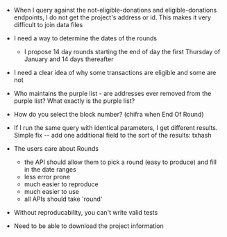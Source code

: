 - When I query against the not-eligible-donations and eligible-donations endpoints, I do not get the project's address or id. This makes it very difficult to join data files

- I need a way to determine the dates of the rounds
  - I propose 14 day rounds starting the end of day the first Thursday of January and 14 days thereafter

- I need a clear idea of why some transactions are eligible and some are not

- Who maintains the purple list - are addresses ever removed from the purple list? What exactly is the purple list?

- How do you select the block number? (chifra when End Of Round)

- If I run the same query with identical parameters, I get different results. Simple fix -- add one additional field to the sort of the results: txhash

- The users care about Rounds
  - the API should allow them to pick a round (easy to produce) and fill in the date ranges 
  - less error prone
  - much easier to reproduce
  - much easier to use
  - all APIs should take 'round'

- Without reproducability, you can't write valid tests

- Need to be able to download the project information
